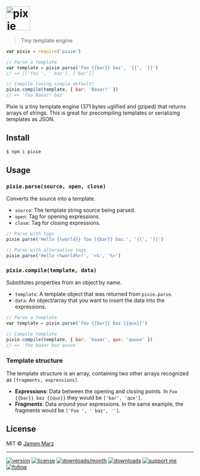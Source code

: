 
<h1>
  <img src=https://cdn.rawgit.com/pixiejs/pixie/master/pixie.svg alt=pixie height=64>
</h1>

> Tiny template engine

```js
var pixie = require('pixie')

// Parse a template
var template = pixie.parse('foo {{bar}} baz', '{{', '}}')
// => [['foo ', ' baz'], ['bar']]

// Compile (using simple default)
pixie.compile(template, { bar: 'Baaar!' })
// => 'foo Baaar! baz'
```

Pixie is a tiny template engine (371 bytes uglified and gziped) that returns arrays of strings.
This is great for precompiling templates or serializing templates as JSON.

## Install

```sh
$ npm i pixie
```

## Usage

### `pixie.parse(source, open, close)`

Converts the source into a template.

- `source`: The template string source being parsed.
- `open`: Tag for opening expressions.
- `close`: Tag for closing expressions.

```js
// Parse with tags
pixie.parse('Hello {{world}} foo {{bar}} baz.', '{{', '}}')

// Parse with alternative tags
pixie.parse('Hello <%world%>!', '<%', '%>')
```

### `pixie.compile(template, data)`

Substitutes properties from an object by name.

- `template`: A template object that was returned from `pixie.parse`.
- `data`: An object/array that you want to insert the data into the expressions.

```js
// Parse a template
var template = pixie.parse('foo {{bar}} baz {{qux}}')

// Compile template
pixie.compile(template, { bar: 'baaar', qux: 'quuux' })
// => 'foo baaar baz quuux'
```

### Template structure

The template structure is an array, containing two other arrays recognized as `[fragments, expressions]`.

- **Expressions**: Data between the opening and closing points. In `Foo {{bar}} baz {{qux}}` they would be `['bar', 'qux']`.
- **Fragments**: Data around your expressions. In the same example, the fragments would be `['Foo ', ' baz', '']`.

## License

MIT &copy; [Jamen Marz](http://jamenmarz.com/)

---

[![version](https://img.shields.io/npm/v/pixie.svg?style=flat-square)](https://npmjs.com/package/pixie) [![license](https://img.shields.io/npm/l/pixie.svg?style=flat-square)](https://npmjs.com/package/pixie) [![downloads/month](https://img.shields.io/npm/dm/pixie.svg?style=flat-square)](https://npmjs.com/package/pixie) [![downloads](https://img.shields.io/npm/dt/pixie.svg?style=flat-square)](https://npmjs.com/package/pixie) [![support me](https://img.shields.io/badge/support%20me-paypal-green.svg?style=flat-square)](https://www.paypal.me/jamenmarz/5usd) [![follow](https://img.shields.io/github/followers/jamen.svg?style=social&label=Follow)](https://github.com/jamen)
